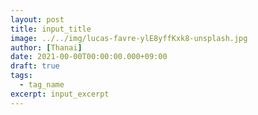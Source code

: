 ```yaml
---
layout: post
title: input_title
image: ../../img/lucas-favre-ylE8yffKxk8-unsplash.jpg
author: [Thanai]
date: 2021-00-00T00:00:00.000+09:00
draft: true
tags:
  - tag_name
excerpt: input_excerpt
---
```

